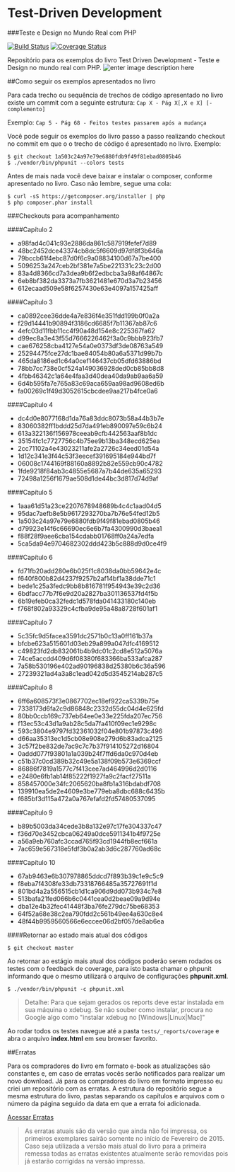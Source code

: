 # Test-Driven Development
###Teste e Design no Mundo Real com PHP

[![Build Status](https://travis-ci.org/andrebian/tdd-no-mundo-real-php.svg?branch=master)](https://travis-ci.org/andrebian/tdd-no-mundo-real-php) [![Coverage Status](https://coveralls.io/repos/andrebian/tdd-no-mundo-real-php/badge.svg)](https://coveralls.io/r/andrebian/tdd-no-mundo-real-php)

Repositório para os exemplos do livro Test Driven Development - Teste e Design no mundo real com PHP.
![enter image description here](https://raw.githubusercontent.com/andrebian/tdd-no-mundo-real-php/master/cover.jpeg)

##Como seguir os exemplos apresentados no livro

Para cada trecho ou sequência de trechos de código apresentado no livro existe um commit com a seguinte estrutura:
`Cap X - Pág X[,X e X] [- complemento]`

Exemplo: 
`Cap 5 - Pág 68 - Feitos testes passarem após a mudança`

Você pode seguir os exemplos do livro passo a passo realizando checkout no commit em que o o trecho de código é apresentado no livro. 
Exemplo: 
```shell 
$ git checkout 1a503c24a97e79e6880fdb9f49f81ebad0805b46
$ ./vendor/bin/phpunit --colors tests
```

Antes de mais nada você deve baixar e instalar o composer, conforme apresentado no livro. Caso não lembre, segue uma cola:

```shell
$ curl -sS https://getcomposer.org/installer | php
$ php composer.phar install
```

###Checkouts para acompanhamento

####Capítulo 2

 - a98fad4c041c93e2886da861c587919fefef7d89
 - 48bc2452dce43374cb8dc5f6609d97df8f3b646a
 - 79bccb61f4ebc87d0f6c9a08834100d67a7be400
 - 5096253a247ceb2bf381e7a5be221331c23c2d00
 - 83a4d8366cd7a3dea9b6f2edbcba3a98af64867c
 - 6eb8bf382da3373a7fb3621481e670d3a7b23456
 - 612ecaad509e58f6257430e63e4097a157425aff

####Capítulo 3

 - ca0892cee36dde4a7e836f4e351fdd199b0f0a2a
 - f29d14441b90894f3186cd6685f7b11367ab87c6
 - 4efc03d11fbb11cc4f90a48d154e8c225367fa62
 - d99ec8a3e43f55d7666226462f3a0c9bbb923fb7
 - cae676258cba4127e54a0e0373df3de08763a549
 - 25294475fce27dc1bae84054b80a6a5371d99b7b
 - 465da8186ed1c64a0cef146437cb05dfd63886bd
 - 78bb7cc738e0cf524a149036928ded0cb85bb8d8
 - 4fbb46342c1a64e4faa3d40dea40da9ab9aa6a59
 - 6d4b595fa7e765a83c69aca659aa98ad9608ed6b
 - fa00269c1f49d3052615cbcdee9aa217b4fce0a6

####Capítulo 4

 - dc4d0e8077168d1da76a83ddc8073b58a44b3b7e
 - 83060382ff1bddd25d7da491eb890097e59c6b24
 - 613a322136f156978ceeab9cfb442563aaf8b1dc
 - 35154fc1c7727756c4b75ee9b13ba348ecd625ea
 - 2cc71102a4e43023211afe2a2726c34eed01d54a
 - 1d12c341e3f44c53f3eecef391695184e944bd7f
 - 06008c1744169f88160a8892b82e559cb90c4782
 - 1fde9218f84ab3c4855e5687a7b44de635a65293
 - 72498a1256f1679ae508d1de44bc3d817d74d9af
 
####Capítulo 5

 - 1aaa61d51a23ce2207678948689b4c4c1aad04d5
 - 95dac7aefb8e5b9617293270ba7b76e54fed12b5
 - 1a503c24a97e79e6880fdb9f49f81ebad0805b46
 - d79923e14f6c66690ec6e6b7fa4300990d3baea1
 - f88f28f9aee6cba154cdabb01768ff0a24a7edfa
 - 5ca5da94e9704682302ddd423b5c888d9d0ce4f9


####Capítulo 6

 - fd71fb20add280e6b025f1c8038da0bb59642e4c
 - f640f800b82d4237f9257b2af14bf1a38dde71c1
 - bede1c25a3fedc9bb8b816781f954943e39c2d36
 - 6bdfacc77b7f6e9d20a2827ba301136537fd4f5b
 - 6b19efeb0ca32fedc1d578fda041433180c140eb
 - f768f802a93329c4cfba9de95a48a8728f601af1


####Capítulo 7

 - 5c35fc9d5facea3591dc2571b0c13a0ff161b37a
 - bfcbe623a515601d03eb29a899a047dfc4169512
 - c49823fd2db832061b4b9dc01c2cd8e512a5076a
 - 74ce5accdd409d6f08380f683366ba533afca287
 - 7a58b530196e402ad90196838d25380b6c36a596
 - 27239321ad4a3a8c1ead042d5d3545214ab287c5


####Capítulo 8

 - 6ff6a608573f3e0867702ec18ef922ca5339b75e
 - 7338173d6fa2c9d86848c2332d55dc04d4e625fd
 - 80bb0ccb169c737eb64ee0e33e225fda207ec756
 - f13ec53c43d1a9ab28c5da7fa410f09ec1e9298c
 - 593c3804e9797fd32361032f04e801b97873c496
 - d66aa35313ec1d5cb08e908e279d6b83adca2125
 - 3c57f2be832de7ac9c7c7b37f914105272d16804
 - 0addd077f93801a1a039b24f7ffd6da0c970d4eb
 - c51b37c0cd389b32c49e5a138f09b573e6369ccf
 - 86886f7819a1577c7f413cee7ad464996d2d0116
 - e2480e6fb1ab14f85222f1927fa9c2facf27511a
 - 858457000e34fc2065620ba8fb1a316bdabdf708
 - 139910ea5de2e4609e3be779eba8dbc688c6435b
 - f685bf3d115a472a0a767efafd2fd57480537095
 
####Capítulo 9

 - b89b5003da34cede3b8a132e97c17fe304337c47
 - f36d70e3452cbca06249a0dce5911341b4f9725e
 - a56a9eb760afc3ccad765f93cd1944fb8ecf661a
 - 7ac659e567318e5fdf3b0a2ab3d6c287760ad68c


####Capítulo 10

 - 67ab9463e6b307978865ddcd7f893b39c1e9c5c9
 - f8eba7f4308fe33db73318766485a35727691f1d
 - 801bd4a2a556515cb1d1ca906d9dd073b934c7e8
 - 513bafa21fed066b6c0441cea0d2beae09a9d94e
 - dba12e4b32fec41448f3ba76fe279dc75be68353
 - 64f52a68e38c2ea790fdd2c561b49ee4a630c8e4
 - 48f44b9959560566e6eccee06d2bf057de8ab6ea


####Retornar ao estado mais atual dos códigos

`$ git checkout master`


Ao retornar ao estágio mais atual dos códigos poderão serem rodados os testes com o feedback de coverage, para isto basta chamar o phpunit informando que o mesmo utilizará o arquivo de configurações **phpunit.xml**.

```shell
$ ./vendor/bin/phpunit -c phpunit.xml
```

> Detalhe: Para que sejam gerados os reports deve estar instalada em sua máquina o xdebug. Se não souber como instalar, procura no Google algo como "instalar xdebug no [Windows|Linux|Mac]"

Ao rodar todos os testes navegue até a pasta `tests/_reports/coverage` e abra o arquivo **index.html** em seu browser favorito.


##Erratas

Para os compradores do livro em formato e-book as atualizações são constantes e, em caso de erratas vocês serão notificados para realizar um novo download. Já para os compradores do livro em formato impresso eu criei um repositório com as erratas. A estrutura do repositório segue a mesma estrutura do livro, pastas separando os capítulos e arquivos com o número da página seguido da data em que a errata foi adicionada.

[Acessar Erratas](https://github.com/andrebian/erratas-livro-tdd-com-php)

> As erratas atuais são da versão que ainda não foi impressa, os primeiros exemplares sairão somente no início de Fevereiro de 2015. Caso seja utilizada a versão mais atual do livro para a primeira remessa todas as erratas existentes atualmente serão removidas pois já estarão corrigidas na versão impressa.


